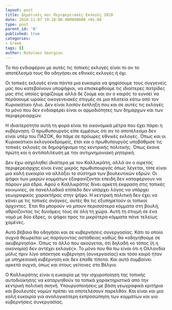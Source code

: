 ```yaml
---
layout: post
title: Δημοτικές και Περιφερειακές Εκλογές 2010
date: 2010-11-07 19:18:00.000000000 +01:00
type: post
parent_id: '0'
published: true
categories:
- Greek
tags: []
author: Nikolaos Georgiou
---
```


Το πιο ενδιαφέρον με αυτές τις τοπικές εκλογές είναι το αν το αποτέλεσμά τους θα οδηγήσει σε εθνικές εκλογές ή όχι.

Οι τοπικές εκλογές είναι πάντα μια ευκαιρία να ψηφίσουμε τους συγγενείς μας που κατεβαίνουν υποψήφιοι, να επισκεφθούμε τις ιδιαίτερες πατρίδες μας στις οποίες ψηφίζουμε αλλά δε ζούμε και αν ο καιρός το ευνοεί να περάσουμε ωραίες οικογενειακές στιγμές σε μια πλατεία κάτω από τον Κυριακάτικο ήλιο. Δεν είναι λοιπόν έκπληξη που και σε αυτές τις εκλογές το μόνο που δεν ενδιαφέρει είναι οι αρμοδιότητες των δημάρχων και των περιφερειαρχών.

Η ιδιαιτερότητα αυτή τη φορά είναι τα οικονομικά μέτρα που έχει πάρει η κυβέρνηση. Ο πρωθυπουργός είπε εμμέσως ότι αν το αποτέλεσμα δεν είναι υπέρ του ΠΑΣΟΚ, θα πάμε σε πρόωρες εθνικές εκλογές. Όπως και οι Κυριακάτικοι εκλογοεκδρομείς, έτσι και ο πρωθυπουργός υποβάθμισε τις τοπικές εκλογές σε δημοψήφισμα της κεντρικής πολιτικής. Όπως έκανε πρώτη και η αντιπολίτευση με την αντιμνημονιακή ρητορική.

Δεν έχω ασχοληθεί ιδιαίτερα με τον Καλλικράτη, αλλά αν ο αιρετός περιφερειάρχης είναι ένας μικρός πρωθυπουργός όπως λέγεται, τότε είναι μια καλή ευκαιρία να αλλάξει το σύστημα των βουλευτικών εδρών. Οι ψήφοι των μικρών κομμάτων εξαφανίζονται επειδή δεν καταφέρνουν να πάρουν μία έδρα. Αφού ο Καλλικράτης δίνει αρκετή έκφραση στις τοπικές κοινωνίες, σε πανελλαδικό επίπεδο δεν υπάρχει λόγος να υπάρχει γεωγραφικός χαρακτήρας στην ψήφο. Η κεντρική πολιτική δεν έχει να κάνει με τις τοπικές ανάγκες, αυτές θα τις εξυπηρετούν οι τοπικοί άρχοντες. Έτσι θα μπορούν να μπουν περισσότερα κόμματα στη βουλή, αθροίζοντας τις δυνάμεις τους σε όλη τη χώρα. Αυτή τη στιγμή σε ένα νομό με δύο έδρες, οι ψήφοι προς τα μικρότερα κόμματα πάνε τελείως χαμένες.

Αυτό βέβαια θα οδηγήσει και σε κυβερνήσεις συνεργασίας. Κάτι το οποίο συχνά θεωρείται ως παράγοντας αστάθειας καθώς θα «οδηγηθούμε σε ακυβερνησία». Όπως το άλλο που ακούγεται, ότι δηλαδή «ο τόπος (ή η οικονομία) δεν αντέχει εκλογές». Το μόνο που θα πω είναι ότι η Ολλανδία μόλις πριν λίγο απόκτησε κυβέρνηση (συνεργασίας) και τόσο καιρό ήταν με υπηρεσιακή κυβέρνηση και δεν έπαθε τίποτα. Και αυτό συμβαίνει αρκετά συχνά, όπως και στους γείτονες στο Βέλγιο.

Ο Καλλικράτης είναι η ευκαιρία με την ισχυροποίηση της τοπικής αυτοδιοίκησης να καταργηθούν τα τοπικά χαρακτηριστικά από την κεντρική πολιτική σκηνή. Υπουργοποιήσεις με βάση γεωγραφικά κριτήρια και βουλευτές νομών πρέπει να αποτελέσουν παρελθόν. Και είναι και μια καλή ευκαιρία για αναλογικότερη εκπροσώπηση των κομμάτων και για κυβερνήσεις συνεργασίας.
